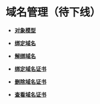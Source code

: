 # 域名管理（待下线）<a name="ZH-CN_TOPIC_0000001082135215"></a>

-   **[对象模型](v1-DomainNameManagement-ObjectModel-14.md)**  

-   **[绑定域名](v1-BindingaDomainName.md)**  

-   **[解绑域名](v1-UnbindingaDomainName.md)**  

-   **[绑定域名证书](v1-AddingaCertificatetoaDomainName.md)**  

-   **[删除域名证书](v1-DeletingaCertificatetoaDomainName.md)**  

-   **[查看域名证书](v1-QueryingaCertificatetoaDomainName.md)**  


